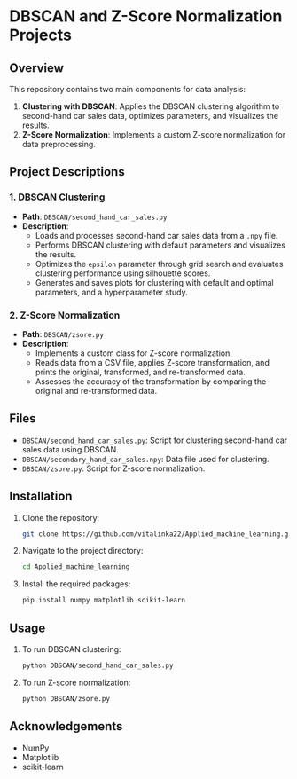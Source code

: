 # DBSCAN and Z-Score Normalization Projects

## Overview

This repository contains two main components for data analysis:

1. **Clustering with DBSCAN**: Applies the DBSCAN clustering algorithm to second-hand car sales data, optimizes parameters, and visualizes the results.
2. **Z-Score Normalization**: Implements a custom Z-score normalization for data preprocessing.

## Project Descriptions

### 1. DBSCAN Clustering

- **Path**: `DBSCAN/second_hand_car_sales.py`
- **Description**:
  - Loads and processes second-hand car sales data from a `.npy` file.
  - Performs DBSCAN clustering with default parameters and visualizes the results.
  - Optimizes the `epsilon` parameter through grid search and evaluates clustering performance using silhouette scores.
  - Generates and saves plots for clustering with default and optimal parameters, and a hyperparameter study.

### 2. Z-Score Normalization

- **Path**: `DBSCAN/zsore.py`
- **Description**:
  - Implements a custom class for Z-score normalization.
  - Reads data from a CSV file, applies Z-score transformation, and prints the original, transformed, and re-transformed data.
  - Assesses the accuracy of the transformation by comparing the original and re-transformed data.

## Files

- `DBSCAN/second_hand_car_sales.py`: Script for clustering second-hand car sales data using DBSCAN.
- `DBSCAN/secondary_hand_car_sales.npy`: Data file used for clustering.
- `DBSCAN/zsore.py`: Script for Z-score normalization.

## Installation

1. Clone the repository:
   ```bash
   git clone https://github.com/vitalinka22/Applied_machine_learning.git
   ```
2. Navigate to the project directory:
   ```bash
   cd Applied_machine_learning
   ```
3. Install the required packages:
   ```bash
   pip install numpy matplotlib scikit-learn
   ```

## Usage

1. To run DBSCAN clustering:
   ```bash
   python DBSCAN/second_hand_car_sales.py
   ```
2. To run Z-score normalization:
   ```bash
   python DBSCAN/zsore.py
   ```

## Acknowledgements

- NumPy
- Matplotlib
- scikit-learn

